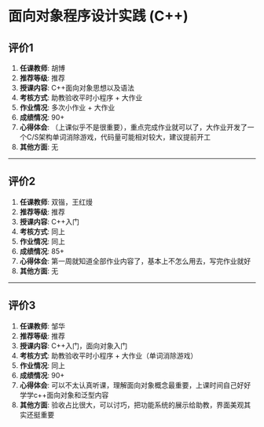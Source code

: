 # 面向对象程序设计实践 (C++)

## 评价1

1. **任课教师**: 胡博
2. **推荐等级**: 推荐
3. **授课内容**: C++面向对象思想以及语法
4. **考核方式**: 助教验收平时小程序 + 大作业
5. **作业情况**: 多次小作业 + 大作业
6. **成绩情况**: 90+
7. **心得体会**: （上课似乎不是很重要），重点完成作业就可以了，大作业开发了一个C/S架构单词消除游戏，代码量可能相对较大，建议提前开工
8. **其他方面**: 无

---

## 评价2

1. **任课教师**: 双锴，王红熳
2. **推荐等级**: 推荐
3. **授课内容**: C++入门
4. **考核方式**: 同上
5. **作业情况**: 同上
6. **成绩情况**: 85+
7. **心得体会**: 第一周就知道全部作业内容了，基本上不怎么用去，写完作业就好
8. **其他方面**: 无

---

## 评价3

1. **任课教师**: 邹华
2. **推荐等级**: 推荐
3. **授课内容**: C++入门，面向对象入门
4. **考核方式**: 助教验收平时小程序 + 大作业（单词消除游戏）
5. **作业情况**: 同上
6. **成绩情况**: 90+
7. **心得体会**: 可以不太认真听课，理解面向对象概念最重要，上课时间自己好好学学c++面向对象和泛型内容
8. **其他方面**: 验收占比很大，可以讨巧，把功能系统的展示给助教，界面美观其实还挺重要
